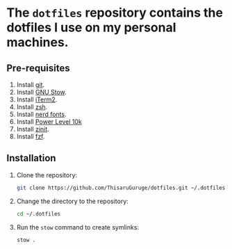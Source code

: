 # The `dotfiles` repository contains the dotfiles I use on my personal machines.

## Pre-requisites

1. Install [git](https://git-scm.com/).
2. Install [GNU Stow](https://www.gnu.org/software/stow/).
3. Install [iTerm2](https://iterm2.com/).
4. Install [zsh](https://www.zsh.org/).
5. Install [nerd fonts](https://github.com/ryanoasis/nerd-fonts).
6. Install [Power Level 10k](https://github.com/romkatv/powerlevel10k)
7. Install [zinit](https://github.com/zdharma-continuum/zinit).
8. Install [fzf](https://github.com/Aloxaf/fzf-tab).

## Installation

1. Clone the repository:

    ```bash
    git clone https://github.com/ThisaruGuruge/dotfiles.git ~/.dotfiles
    ```

2. Change the directory to the repository:

    ```bash
    cd ~/.dotfiles
    ```

3. Run the `stow` command to create symlinks:

    ```bash
    stow .
    ```
